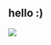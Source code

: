 ## hello :)

![](https://github-readme-stats-fork-beamdcs-projects.vercel.app/api/top-langs/?username=BeamDC&theme=dark&hide_border=true&include_all_commits=true&count_private=true&layout=compact&exclude_repo=BeamDC/github-readme-stats-fork)
<!--
## Favourite Languages
![C++](https://img.shields.io/badge/C++-blue?style=for-the-badge&logo=cplusplus) 
![C](https://img.shields.io/badge/C-gray?style=for-the-badge&logo=c) 
![Rust](https://img.shields.io/badge/Rust-darkorange?style=for-the-badge&logo=rust)  
-->
